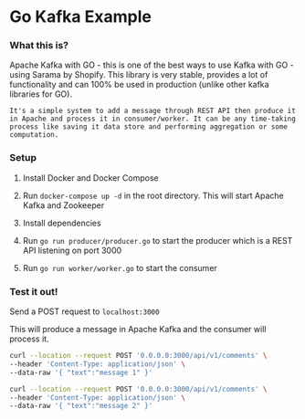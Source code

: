 # Go Kafka Example

### What this is?

Apache Kafka with GO - this is one of the best ways to use Kafka with GO - using Sarama by Shopify. This library is very stable, provides a lot of functionality and can 100% be used in production (unlike other kafka libraries for GO). 

```
It's a simple system to add a message through REST API then produce it in Apache and process it in consumer/worker. It can be any time-taking process like saving it data store and performing aggregation or some computation.
```

### Setup

1. Install Docker and Docker Compose

2. Run `docker-compose up -d` in the root directory. This will start Apache Kafka and Zookeeper

3. Install dependencies

4. Run `go run producer/producer.go` to start the producer which is a REST API listening on port 3000

5. Run `go run worker/worker.go` to start the consumer

### Test it out!

Send a POST request to `localhost:3000`

This will produce a message in Apache Kafka and the consumer will process it.

```bash
curl --location --request POST '0.0.0.0:3000/api/v1/comments' \
--header 'Content-Type: application/json' \
--data-raw '{ "text":"message 1" }'

curl --location --request POST '0.0.0.0:3000/api/v1/comments' \
--header 'Content-Type: application/json' \
--data-raw '{ "text":"message 2" }'
```
